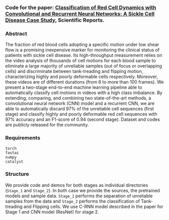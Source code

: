 ### Code for the paper: [Classification of Red Cell Dynamics with Convolutional and Recurrent Neural Networks: A Sickle Cell Disease Case Study](https://www.nature.com/articles/s41598-023-27718-w), Scientific Reports.

### Abstract

The fraction of red blood cells adopting a specific motion under low shear flow is a promising inexpensive marker for monitoring the clinical status of patients with sickle cell disease. Its high-throughput measurement relies on the video analysis of thousands of cell motions for each blood sample to eliminate a large majority of unreliable samples (out of focus or overlapping cells) and discriminate between tank-treading and flipping motion, characterizing highly and poorly deformable cells respectively. Moreover, these videos are of different durations (from 6 to more than 100 frames). We present a two-stage end-to-end machine learning pipeline able to automatically classify cell motions in videos with a high class imbalance. By extending, comparing, and combining two state-of-the-art methods, a convolutional neural network (CNN) model and a recurrent CNN, we are able to automatically discard 97\% of the unreliable cell sequences (first stage) and classify highly and poorly deformable red cell sequences with 97\% accuracy and an F1-score of 0.94 (second stage). Dataset and codes are publicly released for the community.

### Requirements

```
torch
fastai
numpy
catalyst
```

### Structure

We provide code and demos for both stages as individual directories (`Stage_1` and `Stage_2`). In both case we provide the sources, the pretrained models and sample data. `Stage_1` performs the separation of unreliable samples from the data and `Stage_2` performs the classification of Tank-treading and Flipping cells. We use C-RNN model described in the paper for Stage 1 and CNN model (ResNet) for stage 2.

